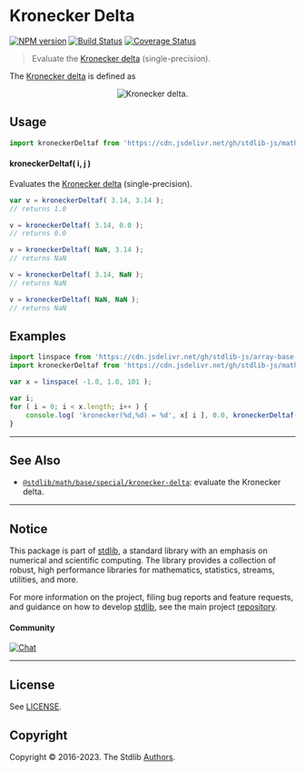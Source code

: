 <!--

@license Apache-2.0

Copyright (c) 2020 The Stdlib Authors.

Licensed under the Apache License, Version 2.0 (the "License");
you may not use this file except in compliance with the License.
You may obtain a copy of the License at

   http://www.apache.org/licenses/LICENSE-2.0

Unless required by applicable law or agreed to in writing, software
distributed under the License is distributed on an "AS IS" BASIS,
WITHOUT WARRANTIES OR CONDITIONS OF ANY KIND, either express or implied.
See the License for the specific language governing permissions and
limitations under the License.

-->

# Kronecker Delta

[![NPM version][npm-image]][npm-url] [![Build Status][test-image]][test-url] [![Coverage Status][coverage-image]][coverage-url] <!-- [![dependencies][dependencies-image]][dependencies-url] -->

> Evaluate the [Kronecker delta][kronecker-delta] (single-precision).

<section class="intro">

The [Kronecker delta][kronecker-delta] is defined as

<!-- <equation class="equation" label="eq:kronecker_delta" align="center" raw="\delta_{ij} = \begin{cases} 1 & \textrm{if}\ i = j \\ 0 & \textrm{if}\ i \neq j\end{cases}" alt="Kronecker delta."> -->

<div class="equation" align="center" data-raw-text="\delta_{ij} = \begin{cases} 1 &amp; \textrm{if}\ i = j \\ 0 &amp; \textrm{if}\ i \neq j\end{cases}" data-equation="eq:kronecker_delta">
    <img src="https://cdn.jsdelivr.net/gh/stdlib-js/stdlib@b245da8d5397f5cf6a71ec8a0147cf47d876eeb7/lib/node_modules/@stdlib/math/base/special/kronecker-deltaf/docs/img/equation_kronecker_delta.svg" alt="Kronecker delta.">
    <br>
</div>

<!-- </equation> -->

</section>

<!-- /.intro -->



<section class="usage">

## Usage

```javascript
import kroneckerDeltaf from 'https://cdn.jsdelivr.net/gh/stdlib-js/math-base-special-kronecker-deltaf@deno/mod.js';
```

#### kroneckerDeltaf( i, j )

Evaluates the [Kronecker delta][kronecker-delta] (single-precision).

```javascript
var v = kroneckerDeltaf( 3.14, 3.14 );
// returns 1.0

v = kroneckerDeltaf( 3.14, 0.0 );
// returns 0.0

v = kroneckerDeltaf( NaN, 3.14 );
// returns NaN

v = kroneckerDeltaf( 3.14, NaN );
// returns NaN

v = kroneckerDeltaf( NaN, NaN );
// returns NaN
```

</section>

<!-- /.usage -->

<section class="examples">

## Examples

<!-- eslint no-undef: "error" -->

```javascript
import linspace from 'https://cdn.jsdelivr.net/gh/stdlib-js/array-base-linspace@deno/mod.js';
import kroneckerDeltaf from 'https://cdn.jsdelivr.net/gh/stdlib-js/math-base-special-kronecker-deltaf@deno/mod.js';

var x = linspace( -1.0, 1.0, 101 );

var i;
for ( i = 0; i < x.length; i++ ) {
    console.log( 'kronecker(%d,%d) = %d', x[ i ], 0.0, kroneckerDeltaf( x[ i ], 0.0 ) );
}
```

</section>

<!-- /.examples -->

<!-- C interface documentation. -->



<!-- Section for related `stdlib` packages. Do not manually edit this section, as it is automatically populated. -->

<section class="related">

* * *

## See Also

-   <span class="package-name">[`@stdlib/math/base/special/kronecker-delta`][@stdlib/math/base/special/kronecker-delta]</span><span class="delimiter">: </span><span class="description">evaluate the Kronecker delta.</span>

</section>

<!-- /.related -->

<!-- Section for all links. Make sure to keep an empty line after the `section` element and another before the `/section` close. -->


<section class="main-repo" >

* * *

## Notice

This package is part of [stdlib][stdlib], a standard library with an emphasis on numerical and scientific computing. The library provides a collection of robust, high performance libraries for mathematics, statistics, streams, utilities, and more.

For more information on the project, filing bug reports and feature requests, and guidance on how to develop [stdlib][stdlib], see the main project [repository][stdlib].

#### Community

[![Chat][chat-image]][chat-url]

---

## License

See [LICENSE][stdlib-license].


## Copyright

Copyright &copy; 2016-2023. The Stdlib [Authors][stdlib-authors].

</section>

<!-- /.stdlib -->

<!-- Section for all links. Make sure to keep an empty line after the `section` element and another before the `/section` close. -->

<section class="links">

[npm-image]: http://img.shields.io/npm/v/@stdlib/math-base-special-kronecker-deltaf.svg
[npm-url]: https://npmjs.org/package/@stdlib/math-base-special-kronecker-deltaf

[test-image]: https://github.com/stdlib-js/math-base-special-kronecker-deltaf/actions/workflows/test.yml/badge.svg?branch=main
[test-url]: https://github.com/stdlib-js/math-base-special-kronecker-deltaf/actions/workflows/test.yml?query=branch:main

[coverage-image]: https://img.shields.io/codecov/c/github/stdlib-js/math-base-special-kronecker-deltaf/main.svg
[coverage-url]: https://codecov.io/github/stdlib-js/math-base-special-kronecker-deltaf?branch=main

<!--

[dependencies-image]: https://img.shields.io/david/stdlib-js/math-base-special-kronecker-deltaf.svg
[dependencies-url]: https://david-dm.org/stdlib-js/math-base-special-kronecker-deltaf/main

-->

[chat-image]: https://img.shields.io/gitter/room/stdlib-js/stdlib.svg
[chat-url]: https://gitter.im/stdlib-js/stdlib/

[stdlib]: https://github.com/stdlib-js/stdlib

[stdlib-authors]: https://github.com/stdlib-js/stdlib/graphs/contributors

[umd]: https://github.com/umdjs/umd
[es-module]: https://developer.mozilla.org/en-US/docs/Web/JavaScript/Guide/Modules

[deno-url]: https://github.com/stdlib-js/math-base-special-kronecker-deltaf/tree/deno
[umd-url]: https://github.com/stdlib-js/math-base-special-kronecker-deltaf/tree/umd
[esm-url]: https://github.com/stdlib-js/math-base-special-kronecker-deltaf/tree/esm
[branches-url]: https://github.com/stdlib-js/math-base-special-kronecker-deltaf/blob/main/branches.md

[stdlib-license]: https://raw.githubusercontent.com/stdlib-js/math-base-special-kronecker-deltaf/main/LICENSE

[kronecker-delta]: https://en.wikipedia.org/wiki/Kronecker_delta

<!-- <related-links> -->

[@stdlib/math/base/special/kronecker-delta]: https://github.com/stdlib-js/math-base-special-kronecker-delta/tree/deno

<!-- </related-links> -->

</section>

<!-- /.links -->
